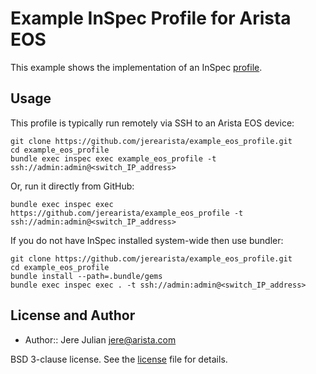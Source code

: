 # Example InSpec Profile for Arista EOS

This example shows the implementation of an InSpec
[profile](https://github.com/chef/inspec/blob/master/docs/profiles.md).

## Usage

This profile is typically run remotely via SSH to an Arista EOS device:
```
git clone https://github.com/jerearista/example_eos_profile.git
cd example_eos_profile
bundle exec inspec exec example_eos_profile -t ssh://admin:admin@<switch_IP_address>
```

Or, run it directly from GitHub:
```
bundle exec inspec exec https://github.com/jerearista/example_eos_profile -t ssh://admin:admin@<switch_IP_address>
```

If you do not have InSpec installed system-wide then use bundler:
```
git clone https://github.com/jerearista/example_eos_profile.git
cd example_eos_profile
bundle install --path=.bundle/gems
bundle exec inspec exec . -t ssh://admin:admin@<switch_IP_address>
```

## License and Author

* Author:: Jere Julian <jere@arista.com>

BSD 3-clause license. See the [license](LICENSE) file for details.

